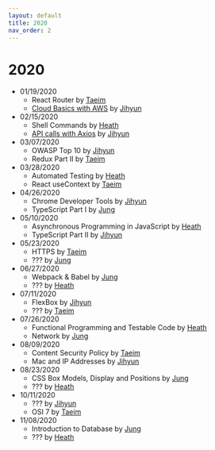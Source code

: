```yaml
---
layout: default
title: 2020
nav_order: 2
---
```


# 2020

- 01/19/2020
    - React Router by [Taeim](https://github.com/kwontaeim)
    - [Cloud Basics with AWS](https://github.com/jihyun-um/mo-mokji-web/blob/master/task4_cloud-with-aws.md) by [Jihyun](https://github.com/jihyun-um)
- 02/15/2020
    - Shell Commands by [Heath](https://github.com/heathryu)
    - [API calls with Axios](https://github.com/jihyun-um/mo-mokji-web/tree/task/rest-api-calls) by [Jihyun](https://github.com/jihyun-um)
- 03/07/2020
    - OWASP Top 10 by [Jihyun](https://github.com/jihyun-um)
    - Redux Part II by [Taeim](https://github.com/kwontaeim)
- 03/28/2020
    - Automated Testing by [Heath](https://github.com/heathryu)
    - React useContext by [Taeim](https://github.com/kwontaeim)
- 04/26/2020
    - Chrome Developer Tools by [Jihyun](https://github.com/jihyun-um)
    - TypeScript Part I by [Jung](https://github.com/junglee1101)
- 05/10/2020
    - Asynchronous Programming in JavaScript by [Heath](https://github.com/heathryu)
    - TypeScript Part II by [Jihyun](https://github.com/jihyun-um)
- 05/23/2020
    - HTTPS by [Taeim](https://github.com/kwontaeim)
    - ??? by [Jung](https://github.com/junglee1101)
- 06/27/2020
    - Webpack & Babel by [Jung](https://github.com/junglee1101)
    - ??? by [Heath](https://github.com/heathryu)
- 07/11/2020
    - FlexBox by [Jihyun](https://github.com/jihyun-um)
    - ??? by [Taeim](https://github.com/kwontaeim)
- 07/26/2020
    - Functional Programming
and Testable Code by [Heath](https://github.com/heathryu)
    - Network by [Jung](https://github.com/junglee1101)
- 08/09/2020
    - Content Security Policy by [Taeim](https://github.com/kwontaeim)
    - Mac and IP Addresses by [Jihyun](https://github.com/jihyun-um)
- 08/23/2020
    - CSS Box Models, Display and Positions by [Jung](https://github.com/junglee1101)
    - ??? by [Heath](https://github.com/heathryu)
- 10/11/2020
    - ??? by [Jihyun](https://github.com/jihyun-um)
    - OSI 7 by [Taeim](https://github.com/kwontaeim)
- 11/08/2020
    - Introduction to Database by [Jung](https://github.com/junglee1101)
    - ??? by [Heath](https://github.com/heathryu)
   
